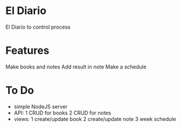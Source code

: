 # El Diario
El Diario to control process

# Features
Make books and notes
Add result in note
Make a schedule

# To Do
- simple NodeJS server
- API:
1 CRUD for books
2 CRUD for notes
- views: 
1 create/update book
2 create/update note
3 week schedule


